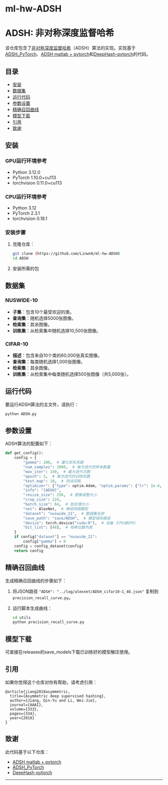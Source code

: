 # ml-hw-ADSH


# ADSH: 非对称深度监督哈希

该仓库包含了[非对称深度监督哈希](https://cs.nju.edu.cn/lwj/paper/AAAI18_ADSH.pdf)（ADSH）算法的实现。实现基于[ADSH_PyTorch](https://github.com/TreezzZ/ADSH_PyTorch)、[ADSH matlab + pytorch](https://github.com/jiangqy/ADSH-AAAI2018)和[DeepHash-pytorch](https://github.com/swuxyj/DeepHash-pytorch)的代码。

## 目录

- [安装](#安装)
- [数据集](#数据集)
- [运行代码](#运行代码)
- [参数设置](#参数设置)
- [精确召回曲线](#精确召回曲线)
- [模型下载](#模型下载)
- [引用](#引用)
- [致谢](#致谢)
  

## 安装

### GPU运行环境参考
- Python 3.12.0
- PyTorch 1.10.0+cu113
- torchvision 0.11.0+cu113

### CPU运行环境参考
- Python 3.12
- PyTorch 2.3.1
- torchvision 0.18.1

### 安装步骤

1. 克隆仓库：
    ```bash
    git clone (https://github.com/Linwn6/ml-hw-ADSH)
    cd ADSH
    ```

2. 安装所需的包
   

## 数据集

### NUSWIDE-10
- **子集**：包含10个最受欢迎的类。
- **查询集**：随机选择5000张图像。
- **检索集**：其余图像。
- **训练集**：从检索集中随机选择10,500张图像。

### CIFAR-10
- **描述**：包含来自10个类的60,000张真实图像。
- **查询集**：每类随机选择1,000张图像。
- **检索集**：其余图像。
- **训练集**：从检索集中每类随机选择500张图像（共5,000张）。

## 运行代码

要运行ADSH算法的主文件，请执行：

```bash
python ADSH.py
```

## 参数设置

ADSH算法的配置如下：

```python
def get_config():
    config = {
        "gamma": 200,  # 量化损失系数
        "num_samples": 2000,  # 每次迭代的样本数量
        "max_iter": 150,  # 最大迭代次数
        "epoch": 3,  # 每次迭代的训练轮数
        "test_map": 10,  # 测试间隔
        "optimizer": {"type": optim.Adam, "optim_params": {"lr": 1e-4, "weight_decay": 1e-5}},  # 优化器类型和参数
        "info": "[ADSH]",
        "resize_size": 256,  # 图像调整大小
        "crop_size": 224,
        "batch_size": 64,  # 批处理大小
        "net": AlexNet,  # 神经网络模型
        "dataset": "nuswide_21",  # 数据集名称
        "save_path": "save/ADSH",  # 模型保存路径
        "device": torch.device("cuda:0"),  # 设备（CPU或GPU）
        "bit_list": [48],  # 哈希位数列表
    }
    if config["dataset"] == "nuswide_21":
        config["gamma"] = 0
    config = config_dataset(config)
    return config
```

## 精确召回曲线

生成精确召回曲线的步骤如下：

1. 将JSON路径 `"ADSH": "../log/alexnet/ADSH_cifar10-1_48.json"` 复制到 `precision_recall_curve.py`。

1. 运行脚本生成曲线：

    ```bash
    cd utils
    python precision_recall_curve.py
    ```
## 模型下载

可直接在releases的save_models下载已训练好的模型解压使用。

## 引用

如果你觉得这个仓库对你有帮助，请考虑引用：

```
@article{jiang2018asymmetric,
  title={Asymmetric deep supervised hashing},
  author={Jiang, Qin-Yu and Li, Wei-Jie},
  journal={AAAI},
  volume={333},
  pages={334},
  year={2018}
}
```

## 致谢

此代码基于以下仓库：
- [ADSH matlab + pytorch](https://github.com/jiangqy/ADSH-AAAI2018)
- [ADSH_PyTorch](https://github.com/TreezzZ/ADSH_PyTorch)
- [DeepHash-pytorch](https://github.com/swuxyj/DeepHash-pytorch)
---
